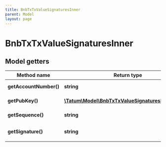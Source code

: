 ```yaml
---
title: BnbTxTxValueSignaturesInner
parent: Model
layout: page
---
```


# BnbTxTxValueSignaturesInner

## Model getters

Method name | Return type | Description | Notes
------------ | ------------- | ------------- | -------------
**getAccountNumber()** | **string** |  <br>Example: `14` | [optional]
**getPubKey()** | [**\Tatum\Model\BnbTxTxValueSignaturesInnerPubKey**](../BnbTxTxValueSignaturesInnerPubKey) |  <br>Example: `null` | [optional]
**getSequence()** | **string** |  <br>Example: `47816` | [optional]
**getSignature()** | **string** |  <br>Example: `VhewxOCPucjrtrpRbQMbl05i5MyJMrw12nUJ4ATssB1qvCqIO2+Fgqa/WTHaYpkhjJuIbpK620e0zpIQ56a5nw&#x3D;&#x3D;` | [optional]

